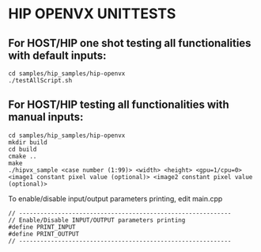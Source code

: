 # HIP OPENVX UNITTESTS
## For HOST/HIP one shot testing all functionalities with default inputs:

```
cd samples/hip_samples/hip-openvx
./testAllScript.sh
```

## For HOST/HIP testing all functionalities with manual inputs:

```
cd samples/hip_samples/hip-openvx
mkdir build
cd build
cmake ..
make
./hipvx_sample <case number (1:99)> <width> <height> <gpu=1/cpu=0> <image1 constant pixel value (optional)> <image2 constant pixel value (optional)>
```

To enable/disable input/output parameters printing, edit main.cpp
```
// ------------------------------------------------------------
// Enable/Disable INPUT/OUTPUT parameters printing
#define PRINT_INPUT
#define PRINT_OUTPUT
// ------------------------------------------------------------
```